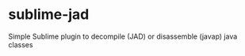 sublime-jad
===========

Simple Sublime plugin to decompile (JAD) or disassemble (javap) java classes 
